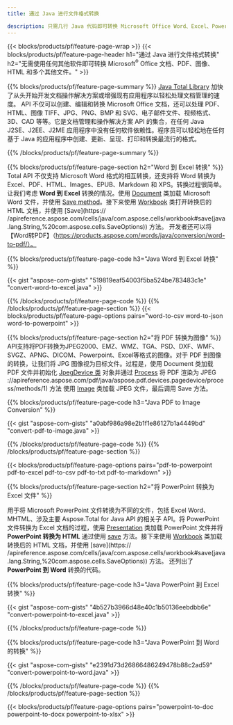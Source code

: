 ```yaml
---
title: 通过 Java 进行文件格式转换 

description: 只需几行 Java 代码即可转换 Microsoft Office Word、Excel、PowerPoint、Outlook、PDF、HTML、3D 图像、图表、视频格式和其他不同格式。
---
```


{{< blocks/products/pf/feature-page-wrap >}}
{{< blocks/products/pf/feature-page-header h1="通过 Java 进行文件格式转换" h2="无需使用任何其他软件即可转换 Microsoft<sup>&reg;</sup> Office 文档、PDF、图像、HTML 和多个其他文件。" >}}

{{% blocks/products/pf/feature-page-summary %}}
[Java Total Library](https://products.aspose.com/total/java/) 加快了从头开始开发文档操作解决方案或增强现有应用程序以轻松处理文档管理的速度。 API 不仅可以创建、编辑和转换 Microsoft Office 文档，还可以处理 PDF、HTML、图像 TIFF、JPG、PNG、BMP 和 SVG、电子邮件文件、视频格式、3D、CAD 等等。它是文档管理和操作解决方案 API 的集合，在任何 Java J2SE、J2EE、J2ME 应用程序中没有任何软件依赖性。程序员可以轻松地在任何基于 Java 的应用程序中创建、更新、呈现、打印和转换最流行的格式。

{{% /blocks/products/pf/feature-page-summary  %}}

{{% blocks/products/pf/feature-page-section  h2="Word 到 Excel 转换" %}}
Total API 不仅支持 Microsoft Word 格式的相互转换，还支持将 Word 转换为 Excel、PDF、HTML、Images、EPUB、Markdown 和 XPS。转换过程很简单。让我们考虑 **Word 到 Excel** 转换的情况。使用 [Document](https://reference.aspose.com/words/java/com.aspose.words/Document) 类加载 Microsoft Word 文件，并使用 [Save method](https://reference.aspose.com/words/java/com.aspose.words/Document#save(java.lang.String,com.aspose.words.SaveOptions))。接下来使用 [Workbook](https://reference.aspose.com/cells/java/com.aspose.cells/Workbook) 类打开转换后的 HTML 文档，并使用 [Save](https:// /apireference.aspose.com/cells/java/com.aspose.cells/workbook#save(java.lang.String,%20com.aspose.cells.SaveOptions)) 方法。
 开发者还可以将【Word转PDF】（https://products.aspose.com/words/java/conversion/word-to-pdf/）。


{{% blocks/products/pf/feature-page-code h3="Java Word 到 Excel 转换" %}}

{{< gist "aspose-com-gists" "519819eaf54003f5ba524be783483c1e" "convert-word-to-excel.java" >}}

{{% /blocks/products/pf/feature-page-code  %}}
{{% /blocks/products/pf/feature-page-section %}}
{{< blocks/products/pf/feature-page-options pairs="word-to-csv word-to-json word-to-powerpoint" >}}


{{% blocks/products/pf/feature-page-section  h2="将 PDF 转换为图像" %}}
API支持将PDF转换为JPEG2000、EMZ、WMZ、TGA、PSD、DXF、WMF、SVGZ、APNG、DICOM、Powerpoint、Excel等格式的图像。对于 PDF 到图像的转换，让我们将 JPG 图像视为目标文件。过程是，使用 Document 类加载 PDF 文件并初始化 [JpegDevice 类](https://reference.aspose.com/pdf/java/aspose.pdf.devices/jpegdevice) 对象并通过 [Process](https) 将 PDF 渲染为 JPEG ://apireference.aspose.com/pdf/java/aspose.pdf.devices.pagedevice/process/methods/1) 方法
使用 [Image](https://reference.aspose.com/imaging/java/aspose.imaging/image) 类加载 JPEG 文件，最后调用 Save 方法。

{{% blocks/products/pf/feature-page-code h3="Java PDF to Image Conversion" %}}

{{< gist "aspose-com-gists" "a0abf986a98e2b1f1e86127b1a4449bd" "convert-pdf-to-image.java" >}}


{{% /blocks/products/pf/feature-page-code  %}}
{{% /blocks/products/pf/feature-page-section %}}

{{< blocks/products/pf/feature-page-options pairs="pdf-to-powerpoint pdf-to-excel pdf-to-csv pdf-to-txt pdf-to-markdown" >}}

{{% blocks/products/pf/feature-page-section  h2="将 PowerPoint 转换为 Excel 文件" %}}

用于将 Microsoft PowerPoint 文件转换为不同的文件，包括 Excel Word、MHTML、涉及主要 Aspose.Total for Java API 的相关子 API。将 PowerPoint 文件转换为 Excel 文档的过程，使用 [Presentation](https://reference.aspose.com/slides/java/com.aspose.slides/Presentation) 类加载 PowerPoint 文件并将 **PowerPoint 转换为 HTML** 通过使用 [save](https://reference.aspose.com/slides/java/com.aspose.slides/Presentation#save-java.lang.String-int-com.aspose.slides.ISaveOptions-) 方法。接下来使用 [Workbook](https://reference.aspose.com/cells/java/com.aspose.cells/Workbook) 类加载转换后的 HTML 文档，并使用 [save](https:// /apireference.aspose.com/cells/java/com.aspose.cells/workbook#save(java.lang.String,%20com.aspose.cells.SaveOptions)) 方法。 还列出了 **PowerPoint 到 Word** 转换的代码。

{{% blocks/products/pf/feature-page-code h3="Java PowerPoint 到 Excel 转换" %}}

{{< gist "aspose-com-gists" "4b527b3966d48e40c1b50136eebdbb6e" "convert-powerpoint-to-excel.java" >}}

{{% /blocks/products/pf/feature-page-code %}}

{{% blocks/products/pf/feature-page-code h3="Java PowerPoint 到 Word 的转换" %}}

{{< gist "aspose-com-gists" "e2391d73d26866486249478b88c2ad59" "convert-powerpoint-to-word.java" >}}

{{% /blocks/products/pf/feature-page-code %}}
{{% /blocks/products/pf/feature-page-section %}}

{{< blocks/products/pf/feature-page-options pairs="powerpoint-to-doc powerpoint-to-docx powerpoint-to-xlsx" >}}
